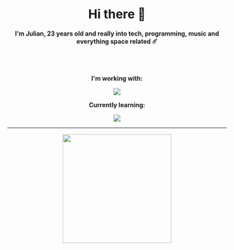 <h1 align="center">Hi there 👋</h1>
<p align="center"><strong>I'm Julian, 23 years old and really into tech, programming, music and everything space related ☄️</strong></p>
<br/><br/>
<p align="center"><strong>I'm working with:</strong></p>
<p align="center">
  <img src="https://skillicons.dev/icons?i=html,css,webflow,blender,ae,ps,pr" />
</p>
<p align="center"><strong>Currently learning:</strong></p>
<p align="center">
  <img src="https://skillicons.dev/icons?i=js,react,nextjs,mongodb" />
</p>

---

<p align="center">
  <img src="https://media3.giphy.com/media/v1.Y2lkPTc5MGI3NjExcGQxOXZtbXZ2cHFueWJucHkzeW90OHA0YzF1N3htOTNpM3pwNG9qaCZlcD12MV9pbnRlcm5hbF9naWZfYnlfaWQmY3Q9Zw/lJNoBCvQYp7nq/giphy.gif" width="250px" />
</p>
